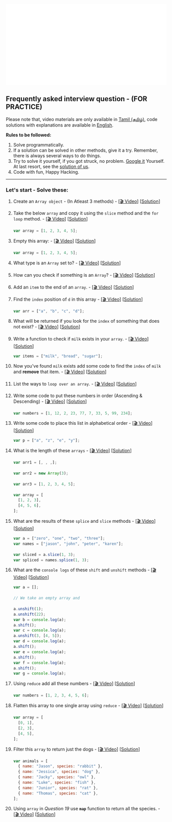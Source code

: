 <div align="center">
   <img src="../assets/img/header.svg" alt="Learn more from cyberdude networks."/>
</div>

## Frequently asked interview question - (FOR PRACTICE)

Please note that, video materials are only available in [Tamil (தமிழ்)](https://www.youtube.com/c/CyberDudeNetworks/), code solutions with explanations are available in <a href="./solutions.md" target="_blank">English</a>.

**Rules to be followed:**

1. Solve programmatically.
2. If a solution can be solved in other methods, give it a try.
   Remember, there is always several ways to do things.
3. Try to solve it yourself, if you got struck, no problem. [Google it](https://google.com) Yourself. At last resort, see the <a href="./solutions.md" target="_blank">solution of us</a>.
4. Code with fun, Happy Hacking.

<hr>

### Let's start - Solve these:

1. Create an `Array object` - (In Atleast 3 methods) - [[🎬 Video](https://youtu.be/wVE9NqLXHzg?t=110)] [[Solution](./solutions.md#question-1)]

2. Take the below `array` and copy it using the `slice` method and the `for loop` method. - [[🎬 Video](https://youtu.be/wVE9NqLXHzg?t=415)] [[Solution](./solutions.md#question-2)]

   ```js
   var array = [1, 2, 3, 4, 5];
   ```

3. Empty this array: - [[🎬 Video](https://youtu.be/wVE9NqLXHzg?t=709)] [[Solution](./solutions.md#question-3)]

   ```js
   var array = [1, 2, 3, 4, 5];
   ```

4. What type is an `Array` set to? - [[🎬 Video](https://youtu.be/wVE9NqLXHzg?t=1030)] [[Solution](./solutions.md#question-4)]

5. How can you check if something is an `Array`? - [[🎬 Video](https://youtu.be/wVE9NqLXHzg?t=1084)] [[Solution](./solutions.md#question-5)]

6. Add an `item` to the end of an `array`. - [[🎬 Video](https://youtu.be/wVE9NqLXHzg?t=1517)] [[Solution](./solutions.md#question-6)]

7. Find the `index` position of `d` in this array - [[🎬 Video](https://youtu.be/wVE9NqLXHzg?t=1612)] [[Solution](./solutions.md#question-7)]

   ```js
   var arr = ["a", "b", "c", "d"];
   ```

8. What will be returned if you look for the `index` of something that does not exist? - [[🎬 Video](https://youtu.be/wVE9NqLXHzg?t=1665)] [[Solution](./solutions.md#question-8)]

9. Write a function to check if `milk` exists in your `array`. - [[🎬 Video](https://youtu.be/wVE9NqLXHzg?t=1711)] [[Solution](./solutions.md#question-9)]

   ```js
   var items = ["milk", "bread", "sugar"];
   ```

10. Now you've found `milk` exists add some code to find the `index` of `milk` and **remove** that item. - [[🎬 Video](https://youtu.be/wVE9NqLXHzg?t=1899)] [[Solution](./solutions.md#question-10)]

11. List the ways to `loop over an array`. - [[🎬 Video](https://youtu.be/wVE9NqLXHzg?t=2012)] [[Solution](./solutions.md#question-11)]

12. Write some code to put these numbers in order (Ascending & Descending) - [[🎬 Video](https://youtu.be/wVE9NqLXHzg?t=2050)] [[Solution](./solutions.md#question-12)]

    ```js
    var numbers = [1, 12, 2, 23, 77, 7, 33, 5, 99, 234];
    ```

13. Write some code to place this list in alphabetical order - [[🎬 Video](https://youtu.be/wVE9NqLXHzg?t=2136)] [[Solution](./solutions.md#question-13)]

    ```js
    var p = ["a", "z", "e", "y"];
    ```

14. What is the length of these `arrays` - [[🎬 Video](https://youtu.be/wVE9NqLXHzg?t=2186)] [[Solution](./solutions.md#question-14)]

    ```js
    var arr1 = [, , ,];

    var arr2 = new Array(3);

    var arr3 = [1, 2, 3, 4, 5];

    var array = [
      [1, 2, 3],
      [4, 5, 6],
    ];
    ```

15. What are the results of these `splice` and `slice` methods - [[🎬 Video](https://youtu.be/wVE9NqLXHzg?t=2340)] [[Solution](./solutions.md#question-15)]

    ```js
    var a = ["zero", "one", "two", "three"];
    var names = ["jason", "john", "peter", "karen"];

    var sliced = a.slice(1, 3);
    var spliced = names.splice(1, 3);
    ```

16. What are the `console logs` of these `shift` and `unshift` methods - [[🎬 Video](https://youtu.be/wVE9NqLXHzg?t=2459)] [[Solution](./solutions.md#question-16)]

    ```js
    var a = [];

    // We take an empty array and

    a.unshift(1);
    a.unshift(22);
    var b = console.log(a);
    a.shift();
    var c = console.log(a);
    a.unshift(3, [4, 5]);
    var d = console.log(a);
    a.shift();
    var e = console.log(a);
    a.shift();
    var f = console.log(a);
    a.shift();
    var g = console.log(a);
    ```

17. Using `reduce` add all these numbers - [[🎬 Video](https://youtu.be/wVE9NqLXHzg?t=2740)] [[Solution](./solutions.md#question-17)]

    ```js
    var numbers = [1, 2, 3, 4, 5, 6];
    ```

18. Flatten this array to one single array using `reduce` - [[🎬 Video](https://youtu.be/wVE9NqLXHzg?t=2808)] [[Solution](./solutions.md#question-18)]

    ```js
    var array = [
      [0, 1],
      [2, 3],
      [4, 5],
    ];
    ```

19. Filter this `array` to return just the dogs - [[🎬 Video](https://youtu.be/wVE9NqLXHzg?t=2937)] [[Solution](./solutions.md#question-19)]

    ```js
    var animals = [
      { name: "Jason", species: "rabbit" },
      { name: "Jessica", species: "dog" },
      { name: "Jacky", species: "owl" },
      { name: "Luke", species: "fish" },
      { name: "Junior", species: "rat" },
      { name: "Thomas", species: "cat" },
    ];
    ```

20. Using `array` in _Question 19_ use **`map`** function to return all the species. - [[🎬 Video](https://youtu.be/wVE9NqLXHzg?t=3020)] [[Solution](./solutions.md#question-20)]
